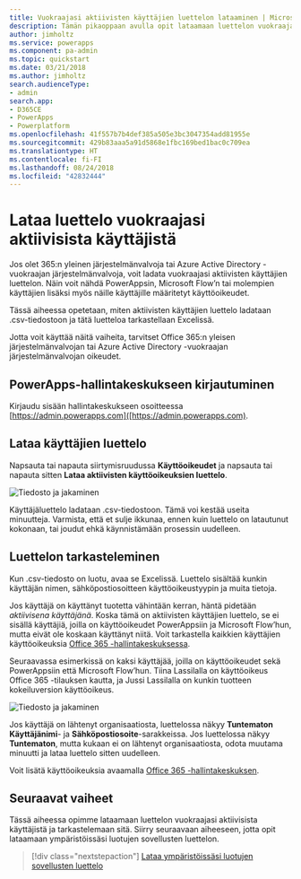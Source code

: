 ```yaml
---
title: Vuokraajasi aktiivisten käyttäjien luettelon lataaminen | Microsoft Docs
description: Tämän pikaoppaan avulla opit lataamaan luettelon vuokraajasi aktiivisista käyttäjistä
author: jimholtz
ms.service: powerapps
ms.component: pa-admin
ms.topic: quickstart
ms.date: 03/21/2018
ms.author: jimholtz
search.audienceType:
- admin
search.app:
- D365CE
- PowerApps
- Powerplatform
ms.openlocfilehash: 41f557b7b4def385a505e3bc3047354add81955e
ms.sourcegitcommit: 429b83aaa5a91d5868e1fbc169bed1bac0c709ea
ms.translationtype: HT
ms.contentlocale: fi-FI
ms.lasthandoff: 08/24/2018
ms.locfileid: "42832444"
---
```

# <a name="download-a-list-of-active-users-in-your-tenant"></a>Lataa luettelo vuokraajasi aktiivisista käyttäjistä
Jos olet 365:n yleinen järjestelmänvalvoja tai Azure Active Directory -vuokraajan järjestelmänvalvoja, voit ladata vuokraajasi aktiivisten käyttäjien luettelon. Näin voit nähdä PowerAppsin, Microsoft Flow’n tai molempien käyttäjien lisäksi myös näille käyttäjille määritetyt käyttöoikeudet.

Tässä aiheessa opetetaan, miten aktiivisten käyttäjien luettelo ladataan .csv-tiedostoon ja tätä luetteloa tarkastellaan Excelissä.

Jotta voit käyttää näitä vaiheita, tarvitset Office 365:n yleisen järjestelmänvalvojan tai Azure Active Directory -vuokraajan järjestelmänvalvojan oikeudet.

## <a name="sign-in-to-the-powerapps-admin-center"></a>PowerApps-hallintakeskukseen kirjautuminen
Kirjaudu sisään hallintakeskukseen osoitteessa [https://admin.powerapps.com]([https://admin.powerapps.com).

## <a name="download-the-list-of-users"></a>Lataa käyttäjien luettelo
Napsauta tai napauta siirtymisruudussa **Käyttöoikeudet** ja napsauta tai napauta sitten **Lataa aktiivisten käyttöoikeuksien luettelo**.

![Tiedosto ja jakaminen](./media/admin-view-user-licenses/download-list.png)

Käyttäjäluettelo ladataan .csv-tiedostoon. Tämä voi kestää useita minuutteja. Varmista, että et sulje ikkunaa, ennen kuin luettelo on latautunut kokonaan, tai joudut ehkä käynnistämään prosessin uudelleen.

## <a name="view-the-list"></a>Luettelon tarkasteleminen
Kun .csv-tiedosto on luotu, avaa se Excelissä. Luettelo sisältää kunkin käyttäjän nimen, sähköpostiosoitteen käyttöoikeustyypin ja muita tietoja.

Jos käyttäjä on käyttänyt tuotetta vähintään kerran, häntä pidetään *aktiivisena käyttäjänä*. Koska tämä on aktiivisten käyttäjien luettelo, se ei sisällä käyttäjiä, joilla on käyttöoikeudet PowerAppsiin ja Microsoft Flow’hun, mutta eivät ole koskaan käyttänyt niitä. Voit tarkastella kaikkien käyttäjien käyttöoikeuksia [Office 365 -hallintakeskuksessa](https://support.office.com/article/Assign-or-remove-licenses-for-Office-365-for-business-997596b5-4173-4627-b915-36abac6786dc).

Seuraavassa esimerkissä on kaksi käyttäjää, joilla on käyttöoikeudet sekä PowerAppsiin että Microsoft Flow’hun. Tiina Lassilalla on käyttöoikeus Office 365 -tilauksen kautta, ja Jussi Lassilalla on kunkin tuotteen kokeiluversion käyttöoikeus.

![Tiedosto ja jakaminen](./media/admin-view-user-licenses/table2.png)

Jos käyttäjä on lähtenyt organisaatiosta, luettelossa näkyy **Tuntematon** **Käyttäjänimi**- ja **Sähköpostiosoite**-sarakkeissa. Jos luettelossa näkyy **Tuntematon**, mutta kukaan ei on lähtenyt organisaatiosta, odota muutama minuutti ja lataa luettelo sitten uudelleen.

Voit lisätä käyttöoikeuksia avaamalla [Office 365 -hallintakeskuksen](https://support.office.com/article/Assign-or-remove-licenses-for-Office-365-for-business-997596b5-4173-4627-b915-36abac6786dc).

## <a name="next-steps"></a>Seuraavat vaiheet
Tässä aiheessa opimme lataamaan luettelon vuokraajasi aktiivisista käyttäjistä ja tarkastelemaan sitä. Siirry seuraavaan aiheeseen, jotta opit lataamaan ympäristöissäsi luotujen sovellusten luettelon.

> [!div class="nextstepaction"]
> [Lataa ympäristöissäsi luotujen sovellusten luettelo](admin-view-apps.md)
